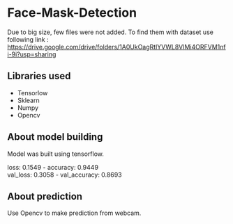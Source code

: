# Face-Mask-Detection

Due to big size, few files were not added. To find them with dataset use following link :
https://drive.google.com/drive/folders/1A0UkOagRtlYVWL8VIMi4ORFVM1nfi-9i?usp=sharing

## Libraries used
- Tensorlow
- Sklearn
- Numpy
- Opencv

## About model building
Model was built using tensorflow.

loss: 0.1549 - accuracy: 0.9449  
val_loss: 0.3058 - val_accuracy: 0.8693

## About prediction
Use Opencv to make prediction from webcam.
